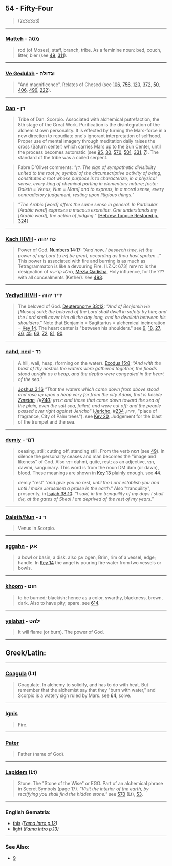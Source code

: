 ## 54 - Fifty-Four
> (2x3x3x3)

---

### [Matteh](/keys/MTH) - מטה
> rod (of Moses), staff, branch, tribe. As a feminine noun: bed, couch, litter, bier (see [49](49), [311](311)).

---

### [Ve Gedulah](/keys/VGDVLH) - וגדולה
> "And magnificence". Relates of Chesed (see [106](106), [756](756), [120](120), [372](372), [50](50), [406](406), [496](496), [222](222)).

---

### [Dan](/keys/DN) - דן
> Tribe of Dan. Scorpio. Associated with alchemical putrefaction, the 8th stage of the Great Work. Purification is the disintegration of the alchemist own personality. It is effected by turning the Mars-force in a new direction to repudiate one's ignorant interpretation of selfhood. Proper use of mental imagery through meditation daily raises the cross (Saturn center) which carries Mars up to the Sun Center, until the process becomes automatic (see [95](95), [30](30), [570](570), [501](501), [331](331), [7](7)). The standard of the tribe was a coiled serpent.

> Fabre D'Olivet comments: *"דן. The sign of sympathetic divisibility united to the root אן, symbol of the circumscriptive activity of being, constitutes a root whose purpose is to characterize, in a physical sense, every king of chemical parting in elementary nature; [note: Daleth = Venus, Nun = Mars] and to express, in a moral sense, every contradictory judgement, resting upon litigious things."*

> *"The Arabic [word] offers the same sense in general. In Particular [Arabic word] expreses a mucous excretion. One understands my [Arabic word], the action of judging."* [[Hebrew Tongue Restored p. 324](https://archive.org/stream/hebraictongueres00fabriala#page/n345)]

---

### [Kach IHVH](/keys/KCh.IHVH) - כח יהוה
> Power of God. [Numbers 14:17](http://biblehub.com/numbers/14-17.htm): *"And now, I beseech thee, let the power of my Lord [אדני] be great, according as thou hast spoken..."* This power is associated with fire and burning is as much as Tetragrammaton is like a devouring Fire. [I.Z.Q: 673] כח יהוה is the designation of מזלא קדישא, [Mezla Qadisha](/keys/MZLA.QDIShA), Holy influence, for the ??? with all concealments (Kether). see [493](493).

---

### [Yediyd IHVH](/keys/IDID.IHVH) - ידיד יהוה
> The beloved of God. [Deuteronomy 33:12](http://biblehub.com/deuteronomy/33-12.htm): *"And of Benjamin He [Moses] said; the beloved of the Lord shall dwell in safety by him; and the Lord shall cover him all the day long, and he dwelleth between his shoulders."* Note that Benjamin = Sagittarius = alchemical incineration = [Key 14](14). The heart center is "between his shoulders." see [9](9), [18](18), [27](27), [36](36), [45](45), [63](63), [72](72), [81](81), [90](90).

---

### [nahd, ned](/keys/ND) - נד
> A hill, wall, heap, (forming on the water). [Exodus 15:8](http://biblehub.com/exodus/15-8.htm): *"And with the blast of thy nostrils the waters were gathered together, the floods stood upright as a heap, and the depths were congealed in the heart of the sea."*

> [Joshua 3:16](http://biblehub.com/joshua/3-16.htm) *"That the waters which came down from above stood and rose up upon a heap very far from the city Adam, that is beside [Zaretan](/keys/TzRThN), צרתן (#[740](740)): and those that came down toward the sea of the plain, even the salt sea, failed, and were cut off: and the people passed over right against Jericho"* ([Jericho](/keys/IRIChV), יריחו, #[234](234), "place of fragrance, City of Palm trees"). see [Key 20](20), Judgement for the blast of the trumpet and the sea.

---

### [demiy](/keys/DMI) - דמי
> ceasing, still; cutting off, standing still. From the verb דמה (see [49](49)). In silence the personality ceases and man becomes the "image and likeness" of God. Also דמי dahmi, quite, rest; as an adjective, דמי, dawmi, sanguinary. This word is from the noun DM dam (or dawn), blood. These meanings are shown in [Key 13](13) plainly enough. see [44](44).

> demiy "rest' *"and give you no rest, until the Lord establish you and until I make Jerusalem a praise in the earth."* Also "tranquility", prosperity, in [Isaiah 38:10](http://biblehub.com/isaiah/38-10.htm): *"I said, in the tranquility of my days I shall die, at the gates of Sheol I am deprived of the rest of my years."*

---

### [Daleth/Nun](/keys/D.N) - ד נ
> Venus in Scorpio.

---

### [aggahn](/keys/AGN) - אגן
> a bowl or basin; a disk. also אגן ogen, Brim, rim of a vessel, edge; handle. In [Key 14](14) the angel is pouring fire water from two vessels or bowls.

---

### [khoom](/keys/ChVM) - חום
> to be burned; blackish; hence as a color, swarthy, blackness, brown, dark. Also to have pity, spare. see [614](614).

---

### [yelahat](/keys/ILHT) - ילהט
> It will flame (or burn). The power of God.

---

## Greek/Latin:

---

### [Coagula](/latin?word=Coagula) (Lt)
> Coagulate. In alchemy to solidify, and has to do with heat. But remember that the alchemist say that they "burn with water," and Scorpio is a watery sign ruled by Mars. see [64](64), solve.

---

### [Ignis](/latin?word=Ignis)
> Fire.

---

### [Pater](/latin?word=Pater)
> Father (name of God).

---

### [Lapidem](/latin?word=Lapidem) (Lt)
> Stone. The "Stone of the Wise" or EGO. Part of an alchemical phrase in Secret Symbols (page 17). *"Visit the interior of the earth, by rectifying you shall find the hidden stone."* see [570](570) (Lt), [53](53).

---

### English Gematria:

- [this](/english?word=this) *([Fama Intro p.12](https://archive.org/stream/fameconfessionof00vaug#page/n12))*
- [light](/english?word=light) *([Fama Intro p.13](https://archive.org/stream/fameconfessionof00vaug#page/n13))*

---

### See Also:

- [9](9)
